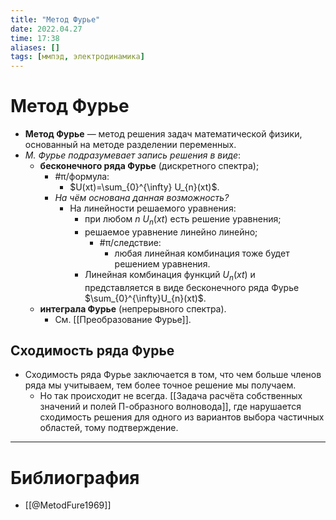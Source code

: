 ```yaml
---
title: "Метод Фурье"
date: 2022.04.27
time: 17:38
aliases: []
tags: [ммпэд, электродинамика]
---
```


# Метод Фурье

- **Метод Фурье** — метод решения задач математической физики, основанный на методе разделении переменных.
- *М. Фурье подразумевает запись решения в виде*:
	- **бесконечного ряда Фурье** (дискретного спектра);
		- #π/формула:
			- $U(xt)=\sum_{0}^{\infty} U_{n}(xt)$.
		- *На чём основана данная возможность?*
			- На линейности решаемого уравнения:
				- при любом $n$ $U_{n}(xt)$ есть решение уравнения;
				- решаемое уравнение линейно линейно;
					- #π/следствие:
						- любая линейная комбинация тоже будет решением уравнения.
				- Линейная комбинация функций $U_{n}(xt)$ и представляется в виде бесконечного ряда Фурье $\sum_{0}^{\infty}U_{n}(xt)$.
	- **интеграла Фурье** (непрерывного спектра).
		- См. [[Преобразование Фурье]].

## Сходимость ряда Фурье

- Сходимость ряда Фурье заключается в том, что чем больше членов ряда мы учитываем, тем более точное решение мы получаем.
	- Но так происходит не всегда. [[Задача расчёта собственных значений и полей П-образного волновода]], где нарушается сходимость решения для одного из вариантов выбора частичных областей, тому подтверждение.

---

# Библиография

- [[@MetodFure1969]]